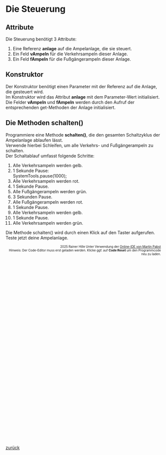   <meta charset="utf-8" />
  <title>AmpelSteuerung</title>
  <link rel="stylesheet" href="https://Hi2272.github.io/StyleMD.css">
 
 # Die Steuerung
## Attribute
 Die Steuerung benötigt 3 Attribute:
 1. Eine Referenz **anlage** auf die Ampelanlage, die sie steuert.
 2. Ein Feld **vAmpeln** für die Verkehrsampeln dieser Anlage.
 3. Ein Feld **fAmpeln** für die Fußgängerampeln dieser Anlage.
## Konstruktor
Der Konstruktor benötigt einen Parameter mit der Referenz auf die Anlage, die gesteuert wird.  
Im Konstruktor wird das Attribut **anlage** mit dem Parameter-Wert initialisiert.  
Die Felder **vAmpeln** und **fAmpeln** werden durch den Aufruf der entsprechenden get-Methoden der Anlage initialisiert. 
## Die Methoden schalten()
Programmiere eine Methode **schalten()**, die den gesamten Schaltzyklus der Ampelanlage ablaufen lässt.  
Verwende hierbei Schleifen, um alle Verkehrs- und Fußgängerampeln zu schalten.  
Der Schaltablauf umfasst folgende Schritte:
1. Alle Verkehrsampeln werden gelb.
2. 1 Sekunde Pause:  
    SystemTools.pause(1000);
3. Alle Verkehrsampeln werden rot.
4. 1 Sekunde Pause.
5. Alle Fußgängerampeln werden grün.
6. 3 Sekunden Pause.
7. Alle Fußgängerampeln werden rot.
8. 1 Sekunde Pause.
9. Alle Verkehrsampeln werden gelb.
10. 1 Sekunde Pause.
11. Alle Verkehrsampeln werden grün.

Die Methode schalten() wird durch einen Klick auf den Taster aufgerufen. Teste jetzt deine Ampelanlage.

<div id="quelle" style="font-size: x-small; text-align: right;">
    2025 Rainer Hille  Unter Verwendung der  <a href='https://www.online-ide.de/'>Online-IDE von Martin Pabst</a><br>Hinweis: Der Code-Editor muss erst geladen werden. Klicke ggf. auf <b>Code Reset</b> um den Programmcode neu zu laden.

  </div>
  
  <section>
    <iframe
    srcdoc="<script>window.jo_doc = window.frameElement.textContent;</script><script src='https://Hi2272.github.io/include/js/includeide/includeIDE.js'></script>"
    width="100%" height="600" frameborder="0">
    {'id': 'Java', 'speed': 2000, 
    'withBottomPanel': true ,'withPCode': false ,'withConsole': true ,
    'withFileList': true ,'withErrorList': true}
    <script id="javaCode" type="plain/text" title="Steuerung.java" src="08Steuerung.java"></script>
    <script id="javaCode" type="plain/text" title="Ampelanlage.java" src="08Ampelanlage.java"></script>
    <script id="javaCode" type="plain/text" title="Taster.java" src="08Taster.java"></script>
    <script id="javaCode" type="plain/text" title="Lampe.java" src="07Lampe.java"></script>
    <script id="javaCode" type="plain/text" title="Verkehrsampel.java" src="07Verkehrsampel.java"></script>
    <script id="javaCode" type="plain/text" title="Ampel.java" src="07Ampel.java"></script>
    <script id="javaCode" type="plain/text" title="Fussgaengerampel.java" src="07Fussgaengerampel.java"></script>
   
   </iframe>
</section>

 [zurück](../index.html) 